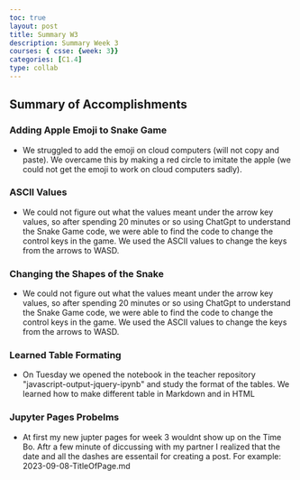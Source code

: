 ```yaml
---
toc: true
layout: post
title: Summary W3
description: Summary Week 3
courses: { csse: {week: 3}}
categories: [C1.4]
type: collab
---
```

## Summary of Accomplishments

### Adding Apple Emoji to Snake Game
- We struggled to add the emoji on cloud computers (will not copy and paste). We overcame this by making a red circle to imitate the apple (we could not get the emoji to work on cloud computers sadly).

### ASCII Values
- We could not figure out what the values meant under the arrow key values, so after spending 20 minutes or so using ChatGpt to understand the Snake Game code, we were able to find the code to change the control keys in the game. We used the ASCII values to change the keys from the arrows to WASD.

### Changing the Shapes of the Snake 
- We could not figure out what the values meant under the arrow key values, so after spending 20 minutes or so using ChatGpt to understand the Snake Game code, we were able to find the code to change the control keys in the game. We used the ASCII values to change the keys from the arrows to WASD.

### Learned Table Formating
- On Tuesday we opened the notebook in the teacher repository "javascript-output-jquery-ipynb" and study the format of the tables. We learned how to make different table in Markdown and in HTML

### Jupyter Pages Probelms
- At first my new jupter pages for week 3 wouldnt show up on the Time Bo. Aftr a few minute of diccussing with my partner I realized that the date and all the dashes are essentail for creating a post. For example: 2023-09-08-TitleOfPage.md
